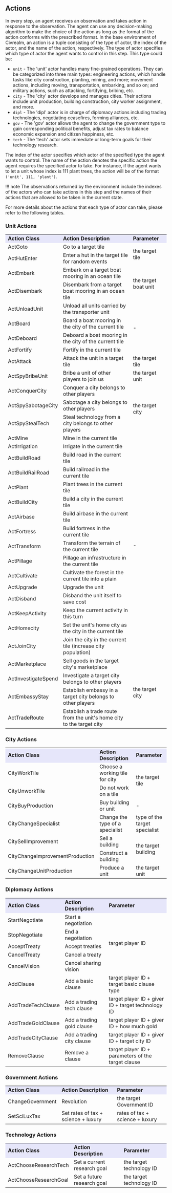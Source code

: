 ## Actions
In every step, an agent receives an observation and takes action in response to the observation. The agent can use any decision-making algorithm to make the choice of the action as long as the format of the action conforms with the prescribed format. In the base environment of Civrealm, an action is a tuple consisting of the type of actor, the index of the actor, and the name of the action, respectively. The type of actor specifies which type of actor the agent wants to control in this step. This type could be:

* `unit` - The 'unit' actor handles many fine-grained operations. They can be categorized into three main types: engineering actions, which handle tasks like city construction, planting, mining, and more; movement actions, including moving, transportation, embarking, and so on; and military actions, such as attacking, fortifying, bribing, etc.
* `city` - The 'city' actor develops and manages cities. Their actions include unit production, building construction, city worker assignment, and more. 
* `dipl` - The 'dipl' actor is in charge of diplomacy actions including trading technologies, negotiating ceasefires, forming alliances, etc.
* `gov` - The 'gov' actor allows the agent to change the government type to gain corresponding political benefits, adjust tax rates to balance economic expansion and citizen happiness, etc. 
* `tech` - The 'tech' actor sets immediate or long-term goals for their technology research.

The index of the actor specifies which actor of the specified type the agent wants to control. The name of the action denotes the specific action the agent requires the specified actor to take. For instance, if the agent wants to let a unit whose index is 111 plant trees, the action will be of the format `('unit', 111, 'plant')`. 

!!! note
    The observations returned by the environment include the indexes of the actors who can take actions in this step and the names of their actions that are allowed to be taken in the current state.

For more details about the actions that each type of actor can take, please refer to the following tables.

### Unit Actions

<table>
    <tr>
        <td bgcolor="Lavender"><b>Action Class</b></td>
        <td bgcolor="Lavender"><b>Action Description</b></td>
        <td bgcolor="Lavender"><b>Parameter</b></td>
    </tr>
    <tr>
        <td>ActGoto</td>
        <td>Go to a target tile</td>
        <td rowspan="2" style="vertical-align: middle;">the target tile</td>
    </tr>
    <tr>
        <td>ActHutEnter</td>
        <td>Enter a hut in the target tile for random events</td>
    </tr>
    <tr>
        <td>ActEmbark</td>
        <td>Embark on a target boat mooring in an ocean tile</td>
        <td rowspan="2" style="vertical-align: middle;">the target boat unit</td>
    </tr>
    <tr>
        <td>ActDisembark</td>
        <td>Disembark from a target boat mooring in an ocean tile</td>
    </tr>
    <tr>
        <td>ActUnloadUnit</td>
        <td>Unload all units carried by the transporter unit</td>
        <td rowspan="4" style="vertical-align: middle;">-</td>
    </tr>
    <tr>
        <td>ActBoard</td>
        <td>Board a boat mooring in the city of the current tile</td>
    </tr>
    <tr>
        <td>ActDeboard</td>
        <td>Deboard a boat mooring in the city of the current tile</td>
    </tr>
    <tr>
        <td>ActFortify</td>
        <td>Fortify in the current tile</td>
    </tr>
    <tr>
        <td>ActAttack</td>
        <td>Attack the unit in a target tile</td>
        <td>the target tile</td>
    </tr>
    <tr>
        <td>ActSpyBribeUnit</td>
        <td>Bribe a unit of other players to join us</td>
        <td>the target unit</td>
    </tr>
    <tr>
        <td>ActConquerCity</td>
        <td>Conquer a city belongs to other players</td>
        <td rowspan="3" style="vertical-align: middle;">the target city</td>
    </tr>
    <tr>
        <td>ActSpySabotageCity</td>
        <td>Sabotage a city belongs to other players</td>
    </tr>
    <tr>
        <td>ActSpyStealTech</td>
        <td>Steal technology from a city belongs to other players</td>
    </tr>
    <tr>
        <td>ActMine</td>
        <td>Mine in the current tile</td>
        <td rowspan="16" style="vertical-align: middle;">-</td>
    </tr>
    <tr>
        <td>ActIrrigation</td>
        <td>Irrigate in the current tile</td>
    </tr>
    <tr>
        <td>ActBuildRoad</td>
        <td>Build road in the current tile</td>
    </tr>
    <tr>
        <td>ActBuildRailRoad</td>
        <td>Build railroad in the current tile</td>
    </tr>
    <tr>
        <td>ActPlant</td>
        <td>Plant trees in the current tile</td>
    </tr>
    <tr>
        <td>ActBuildCity</td>
        <td>Build a city in the current tile</td>
    </tr>
    <tr>
        <td>ActAirbase</td>
        <td>Build airbase in the current tile</td>
    </tr>
    <tr>
        <td>ActFortress</td>
        <td>Build fortress in the current tile</td>
    </tr>
    <tr>
        <td>ActTransform</td>
        <td>Transform the terrain of the current tile</td>
    </tr>
    <tr>
        <td>ActPillage</td>
        <td>Pillage an infrastructure in the current tile</td>
    </tr>
    <tr>
        <td>ActCultivate</td>
        <td>Cultivate the forest in the current tile into a plain</td>
    </tr>
    <tr>
        <td>ActUpgrade</td>
        <td>Upgrade the unit</td>
    </tr>
    <tr>
        <td>ActDisband</td>
        <td>Disband the unit itself to save cost</td>
    </tr>
    <tr>
        <td>ActKeepActivity</td>
        <td>Keep the current activity in this turn</td>
    </tr>
    <tr>
        <td>ActHomecity</td>
        <td>Set the unit's home city as the city in the current tile</td>
    </tr>
    <tr>
        <td>ActJoinCity</td>
        <td>Join the city in the current tile (increase city population)</td>
    </tr>
    <tr>
        <td>ActMarketplace</td>
        <td>Sell goods in the target city's marketplace</td>
        <td rowspan="4" style="vertical-align: middle;">the target city</td>
    </tr>
    <tr>
        <td>ActInvestigateSpend</td>
        <td>Investigate a target city belongs to other players</td>
    </tr>
    <tr>
        <td>ActEmbassyStay</td>
        <td>Establish embassy in a target city belongs to other players</td>
    </tr>
    <tr>
        <td>ActTradeRoute</td>
        <td>Establish a trade route from the unit's home city to the target city</td>
    </tr>
</table>


### City Actions

<table>
    <tr>
        <td bgcolor="Lavender"><b>Action Class</b></td>
        <td bgcolor="Lavender"><b>Action Description</b></td>
        <td bgcolor="Lavender"><b>Parameter</b></td>
    </tr>
    <tr>
        <td>CityWorkTile</td>
        <td>Choose a working tile for city</td>
        <td rowspan="2" style="vertical-align: middle;">the target tile</td>
    </tr>
    <tr>
        <td>CityUnworkTile</td>
        <td>Do not work on a tile</td>
    </tr>
    <tr>
        <td>CityBuyProduction</td>
        <td>Buy building or unit</td>
        <td>-</td>
    </tr>
    <tr>
        <td>CityChangeSpecialist</td>
        <td>Change the type of a specialist</td>
        <td>type of the target specialist</td>
    </tr>
    <tr>
        <td>CitySellImprovement</td>
        <td>Sell a building</td>
        <td rowspan="2" style="vertical-align: middle;">the target building</td>
    </tr>
    <tr>
        <td>CityChangeImprovementProduction</td>
        <td>Construct a building</td>
    </tr>
    <tr>
        <td>CityChangeUnitProduction</td>
        <td>Produce a unit</td>
        <td>the target unit</td>
    </tr>
</table>


### Diplomacy Actions

<table>
    <tr>
        <td bgcolor="Lavender"><b>Action Class</b></td>
        <td bgcolor="Lavender"><b>Action Description</b></td>
        <td bgcolor="Lavender"><b>Parameter</b></td>
    </tr>
    <tr>
        <td>StartNegotiate</td>
        <td>Start a negotiation</td>
        <td rowspan="5" style="vertical-align: middle;">target player ID</td>
    </tr>
    <tr>
        <td>StopNegotiate</td>
        <td>End a negotiation</td>
    </tr>
    <tr>
        <td>AcceptTreaty</td>
        <td>Accept treaties</td>
    </tr>
    <tr>
        <td>CancelTreaty</td>
        <td>Cancel a treaty</td>
    </tr>
    <tr>
        <td>CancelVision</td>
        <td>Cancel sharing vision</td>
    </tr>
    <tr>
        <td>AddClause</td>
        <td>Add a basic clause</td>
        <td>target player ID + target basic clause type</td>
    </tr>
    <tr>
        <td>AddTradeTechClause</td>
        <td>Add a trading tech clause</td>
        <td>target player ID + giver ID + target technology ID</td>
    </tr>
    <tr>
        <td>AddTradeGoldClause</td>
        <td>Add a trading gold clause</td>
        <td>target player ID + giver ID + how much gold</td>
    </tr>
    <tr>
        <td>AddTradeCityClause</td>
        <td>Add a trading city clause</td>
        <td>target player ID + giver ID + target city ID</td>
    </tr>
    <tr>
        <td>RemoveClause</td>
        <td>Remove a clause</td>
        <td>target player ID + parameters of the target clause</td>
    </tr>
</table>



### Government Actions

<table>
    <tr>
        <td bgcolor="Lavender"><b>Action Class</b></td>
        <td bgcolor="Lavender"><b>Action Description</b></td>
        <td bgcolor="Lavender"><b>Parameter</b></td>
    </tr>
    <tr>
        <td>ChangeGovernment</td>
        <td>Revolution</td>
        <td>the target Government ID</td>
    </tr>
    <tr>
        <td>SetSciLuxTax</td>
        <td>Set rates of tax + science + luxury</td>
        <td>rates of tax + science + luxury</td>
    </tr>
</table>


### Technology Actions

<table>
    <tr>
        <td bgcolor="Lavender"><b>Action Class</b></td>
        <td bgcolor="Lavender"><b>Action Description</b></td>
        <td bgcolor="Lavender"><b>Parameter</b></td>
    </tr>
    <tr>
        <td>ActChooseResearchTech</td>
        <td>Set a current research goal</td>
        <td>the target technology ID</td>
    </tr>
    <tr>
        <td>ActChooseResearchGoal</td>
        <td>Set a future research goal</td>
        <td>the target technology ID</td>
    </tr>
</table>



